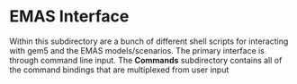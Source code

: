 # EMAS Interface 
Within this subdirectory are a bunch of different shell scripts for interacting with gem5 and the EMAS models/scenarios. The primary interface is through command line input. The **Commands** subdirectory contains all of the command bindings that are multiplexed from user input